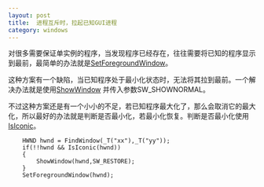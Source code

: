 ```yaml
---
layout: post
title:  进程互斥时，拉起已知GUI进程
category: windows
---
```


对很多需要保证单实例的程序，当发现程序已经存在，往往需要将已知的程序显示到最前，最简单的办法就是[SetForegroundWindow](http://msdn.microsoft.com/en-us/library/windows/desktop/ms633539\(v=vs.85\).aspx)。

这种方案有一个缺陷，当已知程序处于最小化状态时，无法将其拉到最前。一个解决办法就是使用[ShowWindow](http://msdn.microsoft.com/zh-cn/library/windows/desktop/ms633548\(v=vs.85\).aspx) 并传入参数SW_SHOWNORMAL。

不过这种方案还是有一个小小的不足，若已知程序最大化了，那么会取消它的最大化，所以最好的办法就是判断是否最小化，若最小化恢复。判断是否最小化使用[IsIconic](http://msdn.microsoft.com/en-us/library/windows/desktop/ms633527\(v=vs.85\).aspx)。

        HWND hwnd = FindWindow(_T("xx"),_T("yy"));
        if(!!hwnd && IsIconic(hwnd))
        {
            ShowWindow(hwnd,SW_RESTORE);
        }
        SetForegroundWindow(hwnd);




